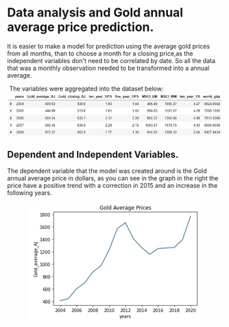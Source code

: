 # Data analysis and Gold annual average price prediction.

  
<div>
    <div>
        <p>It is easier to make a model for prediction using the average gold prices from all months, than to choose a month for a closing price,as the independent variables don't need to be correlated by date. So all the data that was a monthly observation needed to be transformed into a annual average.
        </p>
        <p style="margin: 5px">The variables were aggregated into the dataset below:</p>
        <img src="./images/image2.jpg">
    </div>
</div>

## Dependent and Independent Variables.

<div>
    <div>
        <p>The dependent variable that the model was created around is the Gold annual average price in dollars, as you can see in the graph in the right the price have a positive trend with a correction in 2015 and an increase in the following years.
        </p>
        <img src="./images/image10.jpg" style="margin: auto;display: block;">
    </div>
</div>


